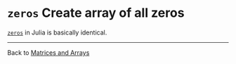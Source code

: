 # `zeros` Create array of all zeros

[`zeros`](https://docs.julialang.org/en/latest/base/arrays/#Base.zeros) in Julia is basically identical.

***

Back to [Matrices and Arrays](https://github.com/pbouffard/matlabtojulia/wiki/Language-Fundamentals#matrices-and-arrays)